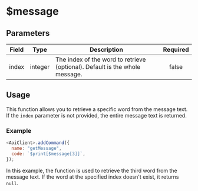 # $message

## Parameters

| Field | Type    | Description                                                                 | Required |
| ----- | ------- | --------------------------------------------------------------------------- | :------: |
| index | integer | The index of the word to retrieve (optional). Default is the whole message. |  false   |

## Usage

This function allows you to retrieve a specific word from the message text. If the `index` parameter is not provided, the entire message text is returned.

### Example

```javascript
<AoiClient>.addCommand({
  name: "getMessage",
  code: `$print[$message[3]]`,
});
```

In this example, the function is used to retrieve the third word from the message text. If the word at the specified index doesn't exist, it returns `null`.
